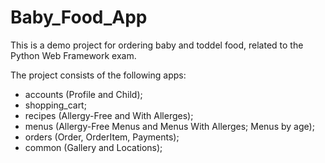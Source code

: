 # Baby_Food_App

 This is a demo project for ordering baby and toddel food, related to the Python Web Framework exam.

 The project consists of the following apps:
  - accounts (Profile and Child);
  - shopping_cart;
  - recipes (Allergy-Free and With Allerges);
  - menus (Allergy-Free Menus and Menus With Allerges; Menus by age);
  - orders (Order, OrderItem, Payments);
  - common (Gallery and Locations);

